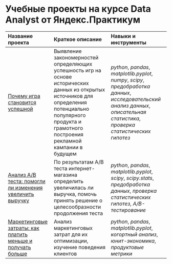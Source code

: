 # Учебные проекты на курсе Data Analyst от Яндекс.Практикум
| Название проекта | Краткое описание | Навыки и инструменты |
| :-------------------- | :-------------------- | :-------------------- |
| [Почему игра становится успешной](games-project) | Выявление закономерностей определяющих успешность игр на основе исторических данных из открытых источников для определения потенциально популярного продукта и грамотного построения рекламной кампании в будущем | *python*, *pandas*, *matplotlib.pyplot*, *numpy*, *scipy*, *предобработка данных*, *исследовательский анализ данных*, *описательная статистика*, *проверка статистических гипотез* |
| [Анализ A/B теста: помогли ли изменения увеличить выручку](abtest-project) | По результатам A/B теста интернет-магазина определить увеличилась ли выручка, помочь принять решение о целесообразности продолжения теста | *python*, *pandas*, *matplotlib.pyplot*, *scipy*, *scipy.stats*, *предобработка данных*, *проверка статистических гипотез*, *A/B-тестирование* |
| [Маркетинговые затраты: как платить меньше и получать больше](marketing_costs-project) | Анализ маркетинговых затрат для их оптимизации, изучение поведения клиентов | *python*, *pandas*, *matplotlib.pyplot*, *когортный анализ*, *юнит-экономика*, *продуктовые метрики* |
